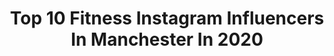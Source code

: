 ---
title: Top 10 Fitness Instagram Influencers In Manchester In 2020
description: >-
  Find top fitness Instagram influencers in Manchester in 2020. Most popular hashtags: #fitness #tracksuit #photoshoot #manchester.
platform: Instagram
profiles:
  - username: "frankbrunoboxer"
    fullname: >-
      Frank Bruno 🇬🇧
    location: "United Kingdom"
    followers: 128427
    engagement: 229
    commentsToLikes: 0.029840
    id: ck0vxweeo12l70i19nnev5nnw
    verified: true
    hashtags: "#rip, #happybirthdayyourmajesty, #stayingathome, #healthybodyhealthymind"
  - username: "leahgracefitness"
    fullname: >-
      Leah Grace | Fitness & Food
    location: "United Kingdom"
    followers: 94346
    engagement: 429
    commentsToLikes: 0.081773
    id: ck8t21z5cxxd80j786z7q5dpk
    verified: false
    hashtags: "#weightlifting, #mentalhealth, #fitnessfun, #gymfashion"
  - username: "akeemojuko"
    fullname: >-
      Akeem Ojuko | Cheekysport Ak
    location: "United Kingdom"
    followers: 19859
    engagement: 607
    commentsToLikes: 0.024017
    id: ck6turtwli1hp0j71m6ho28cs
    verified: false
    hashtags: "#couplegoals, #vday, #presenters, #mufc"
  - username: "wikkyc"
    fullname: >-
      Wiktoria Chroma Model
    location: "United Kingdom"
    followers: 6974
    engagement: 614
    commentsToLikes: 0.055508
    id: ck5zt7gnzzvm40i145z5nuyd1
    verified: false
    hashtags: "#sensual, #anxiety, #throwback, #freethemind"
  - username: "domain_esdale"
    fullname: >-
      Domain Esdale
    location: "United Kingdom"
    followers: 20223
    engagement: 613
    commentsToLikes: 0.081829
    id: ck14l8tcgtf110i19jqqz2szw
    verified: false
    hashtags: "#london, #shirts, #tracksuit, #ss20"
  - username: "emzyloufit"
    fullname: >-
      Em 🌸 | Fitness | Food | ✨
    location: "United Kingdom"
    followers: 4520
    engagement: 1035
    commentsToLikes: 0.247214
    id: ckaosb8u8qxzr0i780q5qo91r
    verified: false
    hashtags: ""
  - username: "meganbhidey"
    fullname: >-
      Megan Bhidey
    location: "United Kingdom"
    followers: 28144
    engagement: 325
    commentsToLikes: 0.208588
    id: ck5zkyfazkeas0i14ui4jhp6o
    verified: false
    hashtags: "#dress, #passmethegin, #houserenovation, #swimwear"
  - username: "sophiedanvers"
    fullname: >-
      Sophie Danvers
    location: "United Kingdom"
    followers: 85057
    engagement: 170
    commentsToLikes: 0.092188
    id: ck0vy68fh2fab0i19727arbb3
    verified: false
    hashtags: "#skincareroutine, #bodyconfidence, #makeupinspo, #haircolour"
  - username: "saraxlima"
    fullname: >-
      SARA LIMA
    location: "United Kingdom"
    followers: 16167
    engagement: 425
    commentsToLikes: 0.035526
    id: ck5qc2e6fojfp0i11hawdg4pc
    verified: false
    hashtags: "#hair, #melanin, #caboverde, #summerootd"
  - username: "fawcett35"
    fullname: >-
      Jamie Fawcett
    location: "United Kingdom"
    followers: 8501
    engagement: 677
    commentsToLikes: 0.271206
    id: ck5zz42a6b1e30i14s4wr8zfw
    verified: false
    hashtags: "#tats, #0161, #moodyportraits, #inkedmen"
---